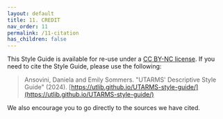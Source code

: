 ```yaml
---
layout: default
title: 11. CREDIT
nav_order: 11
permalink: /11-citation
has_children: false
---
```

This Style Guide is available for re-use under a [CC BY-NC license](https://creativecommons.org/licenses/by-nc/4.0/). If you need to cite the Style Guide, please use the following:

> Ansovini, Daniela and Emily Sommers. "UTARMS' Descriptive Style Guide" (2024). [https://utlib.github.io/UTARMS-style-guide/](https://utlib.github.io/UTARMS-style-guide/)

We also encourage you to go directly to the sources we have cited. 